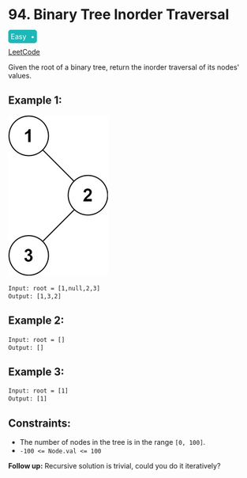# 94. Binary Tree Inorder Traversal

<span style="background-color: #1cb8b8; color: white; padding: 5px; border-radius: 5px;">Easy <span style="margin-left: 5px;">&bull;</span></span>

[LeetCode](https://leetcode.com/problems/binary-tree-inorder-traversal/description/)

Given the root of a binary tree, return the inorder traversal of its nodes' values.

## Example 1:

![](inorder_1.jpg)

```
Input: root = [1,null,2,3]
Output: [1,3,2]
```

## Example 2:

```
Input: root = []
Output: []
```

## Example 3:

```
Input: root = [1]
Output: [1]
```

## Constraints:

- The number of nodes in the tree is in the range `[0, 100]`.
- `-100 <= Node.val <= 100`

**Follow up:** Recursive solution is trivial, could you do it iteratively?
